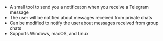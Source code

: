 - A small tool to send you a notification when you receive a Telegram message
- The user will be notified about messages received from private chats
- Can be modified to notify the user about messages received from group chats
- Supports Windows, macOS, and Linux
